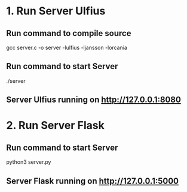 # 1. Run Server Ulfius

## Run command to compile source

gcc server.c -o server -lulfius -ljansson -lorcania

## Run command to start Server

./server

## Server Ulfius running on http://127.0.0.1:8080

# 2. Run Server Flask

## Run command to start Server

python3 server.py

## Server Flask running on http://127.0.0.1:5000